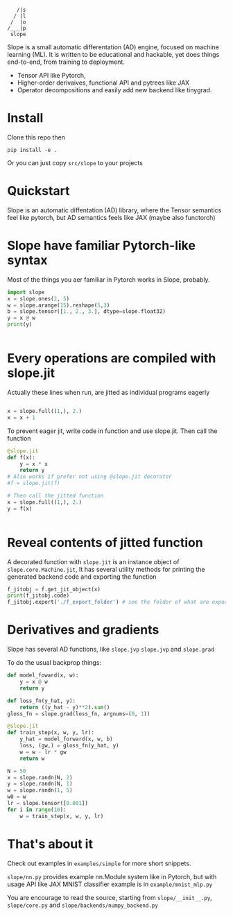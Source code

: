 ```
   /|s
  / |l
 /  |o
/___|p 
 slope
```

Slope is a small automatic differentation (AD) engine, focused on machine learning (ML).
It is written to be educational and hackable, yet does things end-to-end, from training to deployment.
- Tensor API like Pytorch, 
- Higher-order derivaives, functional API and pytrees like JAX
- Operator decompositions and easily add new backend like tinygrad.


# Install

Clone this repo then
```
pip install -e .
```

Or you can just copy `src/slope` to your projects

# Quickstart

Slope is an automatic diffentation (AD) library, where the Tensor semantics feel like pytorch, but AD semantics feels like JAX (maybe also functorch)

# Slope have familiar Pytorch-like syntax

Most of the things you aer familiar in Pytorch works in Slope, probably.

```python
import slope
x = slope.ones(2, 5)
w = slope.arange(15).reshape(5,3)
b = slope.tensor([1., 2., 3.], dtype=slope.float32)
y = x @ w
print(y)
```

```

```

# Every operations are compiled with slope.jit


Actually these lines when run, are jitted as individual programs eagerly

```python

x = slope.full((1,), 2.)
x = x + 1
```

To prevent eager jit, write code in function and use slope.jit.
Then call the function
```python
@slope.jit
def f(x):
    y = x * x
    return y
# Also works if prefer not using @slope.jit decorator
#f = slope.jit(f)

# Then call the jitted function
x = slope.full((1,), 2.)
y = f(x)
```

```

```

# Reveal contents of jitted function

A decorated function with `slope.jit` is an instance object of `slope.core.Machine.jit`,
It has several utility methods for printing the generated backend code and exporting the function

```python
f_jitobj = f.get_jit_object(x)
print(f_jitobj.code)
f_jitobj.export('./f_export_folder') # see the folder of what are exported.
```

# Derivatives and gradients

Slope has several AD functions, like `slope.jvp` `slope.jvp` and `slope.grad`

To do the usual backprop things:
```python
def model_foward(x, w):
    y = x @ w
    return y

def loss_fn(y_hat, y):
    return ((y_hat - y)**2).sum()
gloss_fn = slope.grad(loss_fn, argnums=(0, 1))

@slope.jit
def train_step(x, w, y, lr):
    y_hat = model_forward(x, w, b)
    loss, (gw,) = gloss_fn(y_hat, y)
    w = w - lr * gw
    return w

N = 50
x = slope.randn(N, 2)
y = slope.randn(N, 1)
w = slope.randn(1, 5)
w0 = w
lr = slope.tensor([0.001])
for i in range(10):
    w = train_step(x, w, y, lr)

```

# That's about it

Check out examples in `examples/simple` for more short snippets.

`slope/nn.py` provides example nn.Module system like in Pytorch, but with usage API like JAX
MNIST classifier example is in `example/mnist_mlp.py`

You are encourage to read the source, starting from `slope/__init__.py`, `slope/core.py` and `slope/backends/numpy_backend.py`
